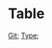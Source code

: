 # Table

<!-- ❗️테이블 default 를 import 해서 사용하세요. -->

[Git](https://www.npmjs.com/package/react-table);
[Type](https://www.npmjs.com/package/@types/react-table);
